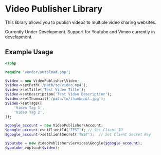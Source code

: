 # Video Publisher Library

This library allows you to publish videos to multiple video sharing websites. 

Currently Under Development. 
Support for Youtube and Vimeo currently in development.

## Example Usage
```php
<?php 

require 'vendor/autoload.php';

$video = new VideoPublisher\Video;
$video->setPath('/path/to/video.mp4');
$video->setTitle('Test Video Title');
$video->setDescription('Test Video Description');
$video->setThumnail('/path/to/thumbnail.jpg');
$video->setTags([
	'Video Tag 1',
    'Video Tag 2',
]);

$google_account = new VideoPublisher\Account;
$google_account->setClientId('TEST'); // Set Client ID
$google_account->setClientSecret('TEST');  // Set Client Secret Key

$youtube = new VideoPublisher\Services\Google($google_account);
$youtube->upload($video);

```
